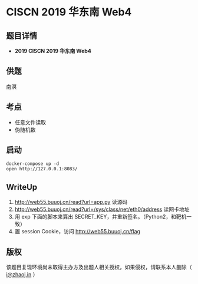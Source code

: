 # CISCN 2019 华东南 Web4

## 题目详情

- **2019 CISCN 2019 华东南 Web4**

## 供题
南溟

## 考点

- 任意文件读取
- 伪随机数

## 启动

	docker-compose up -d
	open http://127.0.0.1:8083/

## WriteUp

1. http://web55.buuoj.cn/read?url=app.py 读源码
2. http://web55.buuoj.cn/read?url=/sys/class/net/eth0/address 读网卡地址
3. 用 exp 下面的脚本来算出 SECRET_KEY，并重新签名。（Python2，和靶机一致）
4. 置 session Cookie，访问 http://web55.buuoj.cn/flag

## 版权

该题目复现环境尚未取得主办方及出题人相关授权，如果侵权，请联系本人删除（ i@zhaoj.in ）
